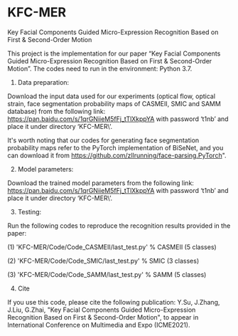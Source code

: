 # KFC-MER
Key Facial Components Guided Micro-Expression Recognition Based on First & Second-Order Motion

This project is the implementation for our paper “Key Facial Components Guided Micro-Expression Recognition Based on First & Second-Order Motion”.
The codes need to run in the environment: Python 3.7.

1. Data preparation:

Download the input data used for our experiments (optical flow, optical strain, face segmentation probability maps of CASMEII, SMIC and SAMM database) from the following link:  https://pan.baidu.com/s/1qrGNiieM5fFj_tTlXkppYA with password ‘t1nb’ and place it under directory ‘KFC-MER\’.

It's worth noting that our codes for generating face segmentation probability maps refer to the PyTorch implementation of BiSeNet, and you can download it from https://github.com/zllrunning/face-parsing.PyTorch".

2. Model parameters:

Download the trained model parameters from the following link: https://pan.baidu.com/s/1qrGNiieM5fFj_tTlXkppYA with password ‘t1nb’ and place it under directory ‘KFC-MER\’.

3. Testing:

Run the following codes to reproduce the recognition results provided in the paper:

(1) 'KFC-MER/Code/Code_CASMEII/last_test.py'  %  CASMEII (5 classes)

(2) 'KFC-MER/Code/Code_SMIC/last_test.py'  %  SMIC (3 classes)

(3) 'KFC-MER/Code/Code_SAMM/last_test.py'  %  SAMM (5 classes)

4. Cite

If you use this code, please cite the following publication: Y.Su, J.Zhang, J.Liu, G.Zhai, "Key Facial Components Guided Micro-Expression Recognition Based on First & Second-Order Motion", to appear in International Conference on Multimedia and Expo (ICME2021).
